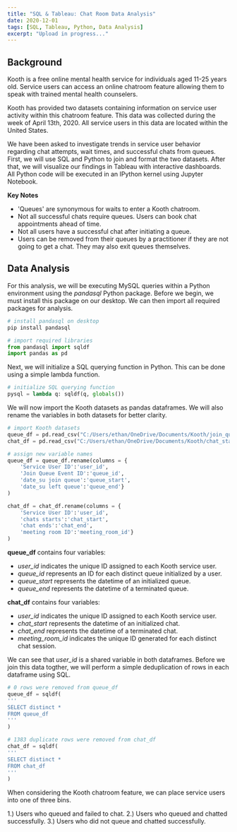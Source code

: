 ```yaml
---
title: "SQL & Tableau: Chat Room Data Analysis"
date: 2020-12-01
tags: [SQL, Tableau, Python, Data Analysis]
excerpt: "Upload in progress..."
---
```


## Background
Kooth is a free online mental health service for individuals aged 11-25 years old. Service users can access an online chatroom feature allowing them to speak with trained mental health counselers. 

Kooth has provided two datasets containing information on service user activity within this chatroom feature. This data was collected during the week of April 13th, 2020. All service users in this data are located within the United States. 

We have been asked to investigate trends in service user behavior regarding chat attempts, wait times, and successful chats from queues. First, we will use SQL and Python to join and format the two datasets. After that, we will visualize our findings in Tableau with interactive dashboards. All Python code will be executed in an IPython kernel using Jupyter Notebook.

**Key Notes**

- 'Queues' are synonymous for waits to enter a Kooth chatroom.
- Not all successful chats require queues. Users can book chat appointments ahead of time.
- Not all users have a successful chat after initiating a queue.
- Users can be removed from their queues by a practitioner if they are not going to get a chat. They may also exit queues themselves.

## Data Analysis
For this analysis, we will be executing MySQL queries within a Python environment using the *pandasql* Python package. Before we begin, we must install this package on our desktop. We can then import all required packages for analysis.

```python
# install pandasql on desktop
pip install pandasql

# import required libraries
from pandasql import sqldf
import pandas as pd
```

Next, we will initialize a SQL querying function in Python. This can be done using a simple lambda function.

```python
# initialize SQL querying function
pysql = lambda q: sqldf(q, globals())
```

We will now import the Kooth datasets as pandas dataframes. We will also rename the variables in both datasets for better clarity.

```python
# import Kooth datasets
queue_df = pd.read_csv("C:/Users/ethan/OneDrive/Documents/Kooth/join_queue_events.csv")
chat_df = pd.read_csv("C:/Users/ethan/OneDrive/Documents/Kooth/chat_start_events.csv")

# assign new variable names
queue_df = queue_df.rename(columns = {
    'Service User ID':'user_id', 
    'Join Queue Event ID':'queue_id',
    'date_su join queue':'queue_start',
    'date_su left queue':'queue_end'}
)

chat_df = chat_df.rename(columns = {
    'Service User ID':'user_id', 
    'chats starts':'chat_start',
    'chat ends':'chat_end',
    'meeting room ID':'meeting_room_id'}
)
```

**queue_df** contains four variables:

- *user_id* indicates the unique ID assigned to each Kooth service user.
- *queue_id* represents an ID for each distinct queue initialized by a user.
- *queue_start* represents the datetime of an initialized queue.
- *queue_end* represents the datetime of a terminated queue.

**chat_df** contains four variables:

- *user_id* indicates the unique ID assigned to each Kooth service user.
- *chat_start* represents the datetime of an initialized chat.
- *chat_end* represents the datetime of a terminated chat.
- *meeting_room_id* indicates the unique ID generated for each distinct chat session.

We can see that *user_id* is a shared variable in both dataframes. Before we join this data togther, we will perform a simple deduplication of rows in each dataframe using SQL.

```python
# 0 rows were removed from queue_df
queue_df = sqldf(
'''
SELECT distinct *
FROM queue_df
'''
)

# 1383 duplicate rows were removed from chat_df
chat_df = sqldf(
'''
SELECT distinct *
FROM chat_df
'''
)
```

When considering the Kooth chatroom feature, we can place service users into one of three bins.

1.) Users who queued and failed to chat.
2.) Users who queued and chatted successfully.
3.) Users who did not queue and chatted successfully.




